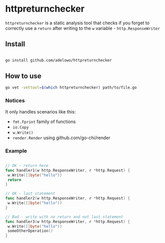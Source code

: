 # httpreturnchecker

`httpreturnchecker` is a static analysis tool that checks if you forget to
correctly use a `return` after writing to the `w` variable - `http.ResponseWriter`

## Install

```sh

go install github.com/adelowo/httpreturnchecker

```

## How to use

```sh
go vet -vettool=$(which httpreturnchecker) path/to/file.go

```

### Notices

It only handles scenarios like this:

- `fmt.Fprint` family of functions
- `io.Copy`
- `w.Write()`
- `render.Render` using github.com/go-chi/render

### Example

```go

// OK - return here
func handler1(w http.ResponseWriter, r *http.Request) {
 w.Write([]byte("hello"))
 return
}

// OK - last statement
func handler2(w http.ResponseWriter, r *http.Request) {
 w.Write([]byte("hello"))
}

// Bad - write with no return and not last statement
func handler3(w http.ResponseWriter, r *http.Request) {
 w.Write([]byte("hello"))
 someOtherOperation()
}

```

